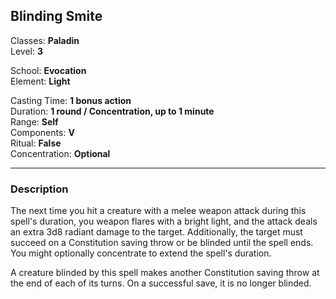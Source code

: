 ## Blinding Smite

Classes: **Paladin**  
Level: **3**  

School: **Evocation**  
Element: **Light**  

Casting Time: **1 bonus action**  
Duration: **1 round / Concentration, up to 1 minute**  
Range: **Self**  
Components: **V**  
Ritual: **False**  
Concentration: **Optional**  

------

### Description

The next time you hit a creature with a melee weapon attack during this spell's duration, you weapon flares with a bright light, and the attack deals an extra 3d8 radiant damage to the target. Additionally, the target must succeed on a Constitution saving throw or be blinded until the spell ends. You might optionally concentrate to extend the spell's duration.

A creature blinded by this spell makes another Constitution saving throw at the end of each of its turns. On a successful save, it is no longer blinded.